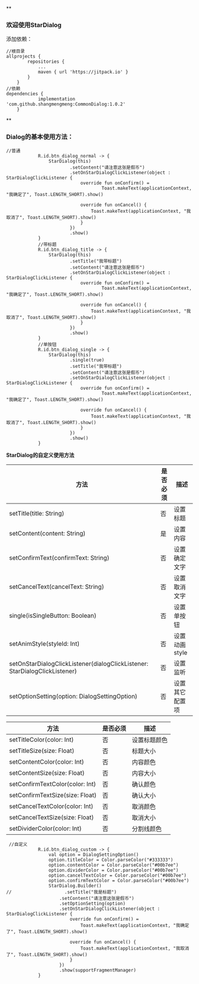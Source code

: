  **

### 欢迎使用StarDialog

添加依赖：

```
//根目录
allprojects {
		repositories {
			...
			maven { url 'https://jitpack.io' }
		}
	}
//依赖
dependencies {
	        implementation 'com.github.shangmengmeng:CommonDialog:1.0.2'
	}
```


** 
### Dialog的基本使用方法：


```
//普通
            R.id.btn_dialog_normal -> {
                StarDialog(this)
                        .setContent("请注意这张是假币")
                        .setOnStarDialogClickListener(object : StarDialogClickListener {
                            override fun onConfirm() =
                                    Toast.makeText(applicationContext, "我确定了", Toast.LENGTH_SHORT).show()

                            override fun onCancel() {
                                Toast.makeText(applicationContext, "我取消了", Toast.LENGTH_SHORT).show()
                            }
                        })
                        .show()
            }
            //带标题
            R.id.btn_dialog_title -> {
                StarDialog(this)
                        .setTitle("我带标题")
                        .setContent("请注意这张是假币")
                        .setOnStarDialogClickListener(object : StarDialogClickListener {
                            override fun onConfirm() =
                                    Toast.makeText(applicationContext, "我确定了", Toast.LENGTH_SHORT).show()

                            override fun onCancel() {
                                Toast.makeText(applicationContext, "我取消了", Toast.LENGTH_SHORT).show()
                            }
                        })
                        .show()
            }
            //单按钮
            R.id.btn_dialog_single -> {
                StarDialog(this)
                        .single(true)
                        .setTitle("我带标题")
                        .setContent("请注意这张是假币")
                        .setOnStarDialogClickListener(object : StarDialogClickListener {
                            override fun onConfirm() =
                                    Toast.makeText(applicationContext, "我确定了", Toast.LENGTH_SHORT).show()

                            override fun onCancel() {
                                Toast.makeText(applicationContext, "我取消了", Toast.LENGTH_SHORT).show()
                            }
                        })
                        .show()
            }
```

 **StarDialog的自定义使用方法**

| 方法                                  | 是否必须 | 描述     |
|-------------------------------------|------|--------|
| setTitle(title: String)             | 否    | 设置标题   |
| setContent(content: String)         | 是    | 设置内容   |
| setConfirmText(confirmText: String) | 否    | 设置确定文字 |
| setCancelText(cancelText: String)   | 否    | 设置取消文字 |
| single(isSingleButton: Boolean)     | 否    | 设置单按钮 |
| setAnimStyle(styleId: Int)     | 否    | 设置动画style |
| setOnStarDialogClickListener(dialogClickListener: StarDialogClickListener)     | 否    | 设置监听 |
| setOptionSetting(option: DialogSettingOption)     | 否    | 设置其它配置项 |

| 方法                          | 是否必须 | 描述     |
|-----------------------------|------|--------|
| setTitleColor(color: Int)   | 否    | 设置标题颜色 |
| setTitleSize(size: Float)   | 否    | 标题大小   |
| setContentColor(color: Int) | 否    | 内容颜色   |
| setContentSize(size: Float) | 否    | 内容大小   |
| setConfirmTextColor(color: Int) | 否    | 确认颜色   |
| setConfirmTextSize(size: Float) | 否    | 确认大小   |
| setCancelTextColor(color: Int) | 否    | 取消颜色   |
| setCancelTextSize(size: Float) | 否    | 取消大小   |
| setDividerColor(color: Int) | 否    | 分割线颜色  |


```
 //自定义
            R.id.btn_dialog_custom -> {
                val option = DialogSettingOption()
                option.titleColor = Color.parseColor("#333333")
                option.contentColor = Color.parseColor("#00b7ee")
                option.dividerColor = Color.parseColor("#00b7ee")
                option.cancelTextColor = Color.parseColor("#00b7ee")
                option.confirmTextColor = Color.parseColor("#00b7ee")
                StarDialog.Builder()
//                    .setTitle("我是标题")
                    .setContent("请注意这张是假币")
                    .setOptionSetting(option)
                    .setOnStarDialogClickListener(object : StarDialogClickListener {
                        override fun onConfirm() =
                            Toast.makeText(applicationContext, "我确定了", Toast.LENGTH_SHORT).show()

                        override fun onCancel() {
                            Toast.makeText(applicationContext, "我取消了", Toast.LENGTH_SHORT).show()
                        }
                    })
                    .show(supportFragmentManager)
            }
```

